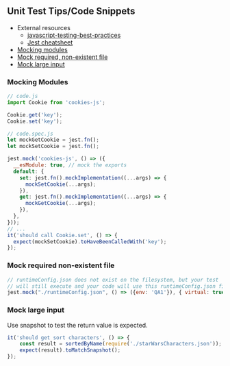 ## Unit Test Tips/Code Snippets

* External resources
  * [javascript-testing-best-practices](https://github.com/goldbergyoni/javascript-testing-best-practices)
  * [Jest cheatsheet](https://github.com/sapegin/jest-cheat-sheet)
* [Mocking modules](#mocking-modules)
* [Mock required, non-existent file](#mock-required-non-existent-file)
* [Mock large input](#mock-large-input)

### Mocking Modules

```js
// code.js
import Cookie from 'cookies-js';

Cookie.get('key');
Cookie.set('key');

// code.spec.js
let mockGetCookie = jest.fn();
let mockSetCookie = jest.fn();

jest.mock('cookies-js', () => ({
  __esModule: true, // mock the exports
  default: {
    set: jest.fn().mockImplementation((...args) => {
      mockSetCookie(...args);
    }),
    get: jest.fn().mockImplementation((...args) => {
      mockGetCookie(...args);
    }),
  },
}));
// ...
it('should call Cookie.set', () => {
  expect(mockSetCookie).toHaveBeenCalledWith('key');
});
```

### Mock required non-existent file

```js
// runtimeConfig.json does not exist on the filesystem, but your test
// will still execute and your code will use this runtimeConfig.json file
jest.mock("./runtimeConfig.json", () => ({env: 'QA1'}), { virtual: true });
```

### Mock large input
Use snapshot to test the return value is expected.

```js
it('should get sort characters', () => {
    const result = sortedByName(require('./starWarsCharacters.json'));
    expect(result).toMatchSnapshot();
});
```


